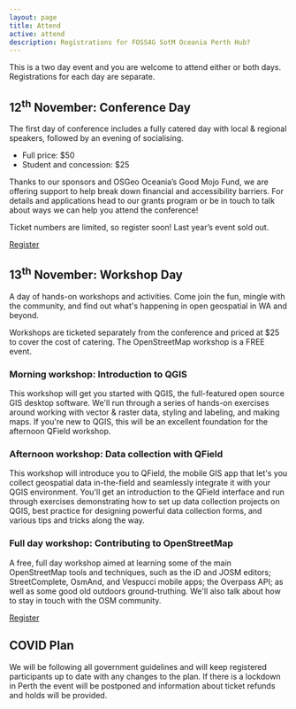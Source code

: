 ```yaml
---
layout: page
title: Attend
active: attend
description: Registrations for FOSS4G SotM Oceania Perth Hub?
---
```


This is a two day event and you are welcome to attend either or both days. Registrations for each day are separate.

## 12<sup>th</sup> November: Conference Day

<!-- **Registrations open!** -->

The first day of conference includes a fully catered day with local & regional speakers, followed by an evening of socialising.

* Full price: $50
* Student and concession: $25

Thanks to our sponsors and OSGeo Oceania’s Good Mojo Fund, we are offering support to help break down financial and accessibility barriers. For details and applications head to our grants program or be in touch to talk about ways we can help you attend the conference!

Ticket numbers are limited, so register soon! Last year’s event sold out.

<div class="submit-button">
    <div class="button_wrapper center">
    <a href="https://ti.to/foss4g-oceania/foss4g-perth-2021" class="btn" target="_blank" rel="noreferrer">Register</a>
    </div>
</div>

## 13<sup>th</sup> November: Workshop Day

A day of hands-on workshops and activities. Come join the fun, mingle with the community, and find out what's happening in open geospatial in WA and beyond.

Workshops are ticketed separately from the conference and priced at $25 to cover the cost of catering. The OpenStreetMap workshop is a FREE event.

### Morning workshop: Introduction to QGIS
This workshop will get you started with QGIS, the full-featured open source GIS desktop software. We'll run through a series of hands-on exercises around working with vector & raster data, styling and labeling, and making maps. If you're new to QGIS, this will be an excellent foundation for the afternoon QField workshop.

### Afternoon workshop: Data collection with QField
This workshop will introduce you to QField, the mobile GIS app that let's you collect geospatial data in-the-field and seamlessly integrate it with your QGIS environment. You'll get an introduction to the QField interface and run through exercises demonstrating how to set up data collection projects on QGIS, best practice for designing powerful data collection forms, and various tips and tricks along the way.

### Full day workshop: Contributing to OpenStreetMap
A free, full day workshop aimed at learning some of the main OpenStreetMap tools and techniques, such as the iD and JOSM editors; StreetComplete, OsmAnd, and Vespucci mobile apps; the Overpass API; as well as some good old outdoors ground-truthing. We'll also talk about how to stay in touch with the OSM community.

<div class="submit-button">
    <div class="button_wrapper center">
    <a href="https://ti.to/foss4g-oceania/foss4g-perth-2021" class="btn" target="_blank" rel="noreferrer">Register</a>
    </div>
</div>

## COVID Plan

We will be following all government guidelines and will keep registered participants up to date with any changes to the plan. If there is a lockdown in Perth the event will be postponed and information about ticket refunds and holds will be provided.
